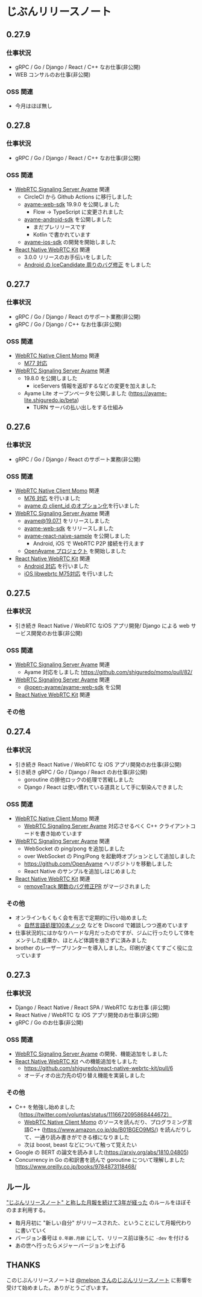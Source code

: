 # じぶんリリースノート

## 0.27.9

### 仕事状況

- gRPC / Go / Django / React / C++ なお仕事(非公開)
- WEB コンサルのお仕事(非公開)

### OSS 関連

- 今月はほぼ無し


## 0.27.8

### 仕事状況

- gRPC / Go / Django / React / C++ なお仕事(非公開)


### OSS 関連

- [WebRTC Signaling Server Ayame](https://github.com/OpenAyame/ayame) 関連
    - CircleCI から Github Actions に移行しました
    - [ayame-web-sdk](https://github.com/OpenAyame/ayame-web-sdk) 19.9.0 を公開しました
      - Flow -> TypeScript に変更されました
    - [ayame-android-sdk](https://github.com/OpenAyame/ayame-android-sdk) を公開しました
      - まだプレリリースです
      - Kotlin で書かれています
    - [ayame-ios-sdk](https://github.com/OpenAyame/ayame-ios-sdk) の開発を開始しました
- [React Native WebRTC Kit](https://github.com/shiguredo/react-native-webrtc-kit) 関連
    - 3.0.0 リリースのお手伝いをしました
    - [Android の IceCandidate 周りのバグ修正](https://github.com/shiguredo/react-native-webrtc-kit/commit/badd61a003291d07d70a166e867576810acffc7a) をしました

## 0.27.7

### 仕事状況

- gRPC / Go / Django / React のサポート業務(非公開)
- gRPC / Go / Django / C++ なお仕事(非公開)

### OSS 関連

- [WebRTC Native Client Momo](https://github.com/shiguredo/momo) 関連
    - [M77 対応](https://github.com/shiguredo/momo/pull/93)
- [WebRTC Signaling Server Ayame](https://github.com/OpenAyame/ayame) 関連
    - 19.8.0 を公開しました
      - iceServers 情報を返却するなどの変更を加えました
    - Ayame Lite オープンベータを公開しました (https://ayame-lite.shiguredo.jp/beta)
      - TURN サーバの払い出しをする仕組み
      
## 0.27.6

### 仕事状況

- gRPC / Go / Django / React のサポート業務(非公開)

### OSS 関連

- [WebRTC Native Client Momo](https://github.com/shiguredo/momo) 関連
    - [M76 対応](https://github.com/shiguredo/momo/pull/83) を行いました
    - [ayame の client_id のオプション化](https://github.com/shiguredo/momo/pull/87)を行いました
- [WebRTC Signaling Server Ayame](https://github.com/OpenAyame/ayame) 関連
    - [ayame@19.07.1](https://github.com/OpenAyame/ayame/releases/tag/19.07.1) をリリースしました
    - [ayame-web-sdk](https://github.com/OpenAyame/ayame-web-sdk) をリリースしました
    - [ayame-react-naive-sample](https://github.com/OpenAyame/ayame-react-native-sample) を公開しました
       - Android, iOS で WebRTC P2P 接続を行えます
    - [OpenAyame プロジェクト](http://ayame.shiguredo.jp/) を開始しました
- [React Native WebRTC Kit](https://github.com/shiguredo/react-native-webrtc-kit) 関連
    - [Android 対応](https://github.com/shiguredo/react-native-webrtc-kit/pull/14) を行いました
    - [iOS libwebrtc M75対応](https://github.com/shiguredo/react-native-webrtc-kit/pull/15) を行いました

## 0.27.5

### 仕事状況

- 引き続き React Native / WebRTC なiOS アプリ開発/ Django による web サービス開発のお仕事(非公開)


### OSS 関連

- [WebRTC Signaling Server Ayame](https://github.com/OpenAyame/ayame) 関連
    - Ayame 対応をしました https://github.com/shiguredo/momo/pull/82/
- [WebRTC Signaling Server Ayame](https://github.com/OpenAyame/ayame) 関連
    - [@open-ayame/ayame-web-sdk](https://www.npmjs.com/package/@open-ayame/ayame-web-sdk) を公開
- [React Native WebRTC Kit](https://github.com/shiguredo/react-native-webrtc-kit) 関連


### その他

## 0.27.4

### 仕事状況

- 引き続き React Native / WebRTC な iOS アプリ開発のお仕事(非公開) 
- 引き続き gRPC / Go / Django / React のお仕事(非公開)
    - goroutine の排他ロックの処理で苦戦しました
    - Django / React は使い慣れている道具として手に馴染んできました

### OSS 関連

- [WebRTC Native Client Momo](https://github.com/shiguredo/momo) 関連
    - [WebRTC Signaling Server Ayame](https://github.com/shiguredo/ayame) 対応させるべく C++ クライアントコードを書き始めています
- [WebRTC Signaling Server Ayame](https://github.com/OpenAyame/ayame) 関連
    - WebSocket の ping/pong を追加しました
    - over WebSocket の Ping/Pong を起動時オプションとして追加しました
    - https://github.com/OpenAyame へリポジトリを移動しました
    - React Native のサンプルを追加しはじめました
- [React Native WebRTC Kit](https://github.com/shiguredo/react-native-webrtc-kit) 関連
    - [removeTrack 関数のバグ修正PR](https://github.com/shiguredo/react-native-webrtc-kit/pull/9) がマージされました

### その他

- オンラインもくもく会を有志で定期的に行い始めました
    - [自然言語処理100本ノック](http://www.cl.ecei.tohoku.ac.jp/nlp100/) などを Discord で雑談しつつ進めています
- 仕事状況的にはかなりハードな月だったのですが、ジムに行ったりして体をメンテした成果か、ほとんど体調を崩さずに済みました
- brother のレーザープリンターを導入しました。印刷が速くてすごく役に立っています

## 0.27.3

### 仕事状況

- Django / React Native / React SPA / WebRTC なお仕事 (非公開)
- React Native / WebRTC な iOS アプリ開発のお仕事(非公開) 
- gRPC / Go のお仕事(非公開)

### OSS 関連

- [WebRTC Signaling Server Ayame](https://github.com/shiguredo/ayame) の開発、機能追加をしました
- [React Native WebRTC Kit](https://github.com/shiguredo/react-native-webrtc-kit) への機能追加をしました
    - https://github.com/shiguredo/react-native-webrtc-kit/pull/6
    - オーディオの出力先の切り替え機能を実装しました

### その他

- C++ を勉強し始めました（https://twitter.com/voluntas/status/1116672095868444672）
    - [WebRTC Native Client Momo](https://github.com/shiguredo/momo) のソースを読んだり、プログラミング言語C++ (https://www.amazon.co.jp/dp/B01BGEO9MS/) を読んだりして、一通り読み書きができる様になりました
    - 次は boost, beast などについて触って覚えたい
- Google の BERT の論文を読みました(https://arxiv.org/abs/1810.04805)
- Concurrency in Go の和訳書を読んで goroutine について理解しました https://www.oreilly.co.jp/books/9784873118468/

## ルール

["じぶんリリースノート" と称した月報を続けて3年が経った](https://blog.a-know.me/entry/2019/02/02/214612) のルールをほぼそのまま利用する。

- 毎月月初に "新しい自分" がリリースされた、ということにして月報代わりに書いていく
- バージョン番号は `0.年齢.月齢` にして、リリース前は後ろに `-dev` を付ける
- あの世へ行ったらメジャーバージョンを上げる

## THANKS
 
このじぶんリリースノートは [@melpon さんのじぶんリリースノート](https://github.com/melpon/myself-release-notes/blob/master/README.md) に影響を受けて始めました。ありがとうございます。
